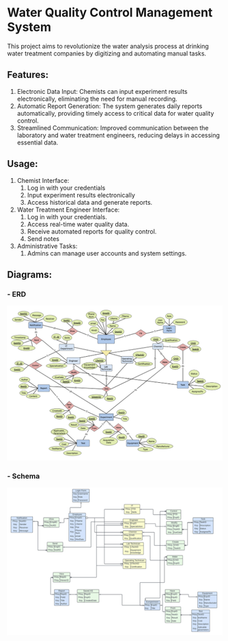 # Water Quality Control Management System
This project aims to revolutionize the water analysis process at drinking water treatment companies by digitizing and automating manual tasks. 

## Features:
1. Electronic Data Input: Chemists can input experiment results electronically, eliminating the need for manual recording.
2. Automatic Report Generation: The system generates daily reports automatically, providing timely access to critical data for water quality control.
3. Streamlined Communication: Improved communication between the laboratory and water treatment engineers, reducing delays in accessing essential data.

## Usage:
1. Chemist Interface:
   1. Log in with your credentials
   2. Input experiment results electronically
   3. Access historical data and generate reports.
2. Water Treatment Engineer Interface:
   1. Log in with your credentials.
   2. Access real-time water quality data.
   3. Receive automated reports for quality control.
   4. Send notes 
3. Administrative Tasks:
   1. Admins can manage user accounts and system settings.

## Diagrams:
### - ERD 
![ERD](https://github.com/OmniaGamall/Water-quality-control-management/blob/main/database-diagrams/ERD.png)
### - Schema
![Schema](https://github.com/OmniaGamall/Water-quality-control-management/blob/main/database-diagrams/Schema.png)

